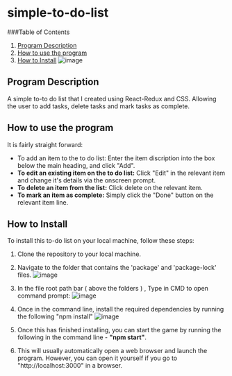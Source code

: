 # simple-to-do-list

###Table of Contents

1. [Program Description](#program-description)
2. [How to use the program](#how-to-use)
3. [How to Install](#how-to-install)
![image](https://user-images.githubusercontent.com/123034061/220333037-6e139c68-7cc5-4b16-a846-c265d3bdd81a.png)


## Program Description <a name="program-description"/>
A simple to-to do list that I created using React-Redux and CSS. 
Allowing the user to add tasks, delete tasks and mark tasks as complete. 



## How to use the program <a name="how-to-use"/>
It is fairly straight forward:
- To add an item to the to do list: Enter the item discription into the box below the main heading, and click "Add".
- **To edit an existing item on the to do list:** Click "Edit" in the relevant item and change it's details via the onscreen prompt.
- **To delete an item from the list:** Click delete on the relevant item. 
- **To mark an item as complete:** Simply click the "Done" button on the relevant item line. 


## How to Install <a name="how-to-install"/>

To install this to-do list on your local machine, follow these steps:

1. Clone the repository to your local machine.
2. Navigate to the folder that contains the 'package' and 'package-lock' files. 
![image](https://user-images.githubusercontent.com/123034061/220334773-2e3f6943-e122-4e47-b2aa-0ef3561a1516.png)

3. In the file root path bar ( above the folders ) , Type in CMD to open command prompt:
![image](https://user-images.githubusercontent.com/123034061/219879611-b9d689f4-0fba-47f6-a150-2818526d0640.png)

4. Once in the command line, install the required dependencies by running the following  "npm install"
![image](https://user-images.githubusercontent.com/123034061/220336042-9f81c2c8-0cda-40a9-893b-73ce0e603ebd.png)

 
5. Once this has finished installing, you can start the game by running the following  in the command line - **"npm start"**.
6. This will usually automatically open a web browser and launch the program. However, you can open it yourself if you go to "http://localhost:3000" in a browser. 
